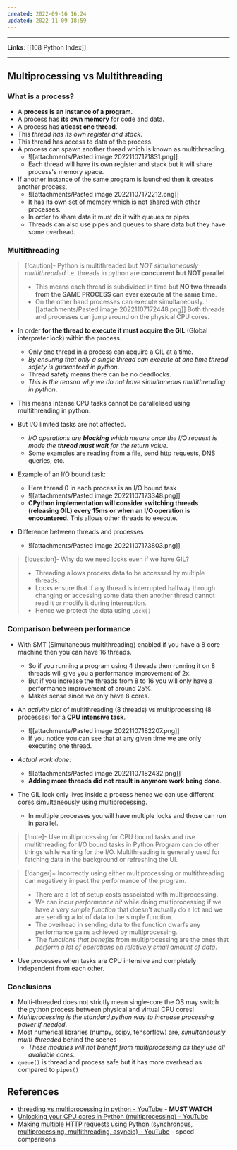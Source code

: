 ```yaml
---
created: 2022-09-16 16:24
updated: 2022-11-09 18:59
---
```

---
**Links**: [[108 Python Index]]

---
## Multiprocessing vs Multithreading 
### What is a process?
- A **process is an instance of a program**.
- A process has **its own memory** for code and data.
- A process has **atleast one thread**.
- This *thread has its own register and stack*.
- This thread has access to data of the process.
- A process can spawn another thread which is known as multithreading.
	- ![[attachments/Pasted image 20221107171831.png]]
	- Each thread will have its own register and stack but it will share process's memory space.
- If another instance of the same program is launched then it creates another process.
	- ![[attachments/Pasted image 20221107172212.png]]
	- It has its own set of memory which is not shared with other processes.
	- In order to share data it must do it with queues or pipes.
	- Threads can also use pipes and queues to share data but they have some overhead.

### Multithreading
> [!caution]- Python is multithreaded but *NOT simultaneously multithreaded* i.e. threads in python are **concurrent but NOT parallel**. 
> - This means each thread is subdivided in time but **NO two threads from the SAME PROCESS can ever execute at the same time**.
> - On the other hand processes can execute simultaneously.
> ![[attachments/Pasted image 20221107172448.png]]
> Both threads and processes can jump around on the physical CPU cores.

- In order **for the thread to execute it must acquire the GIL** (Global interpreter lock) within the process.
	- Only one thread in a process can acquire a GIL at a time.
	- *By ensuring that only a single thread can execute at one time thread safety is guaranteed in python*. 
	- Thread safety means there can be no deadlocks.
	- *This is the reason why we do not have simultaneous multithreading in python*.

- This means intense CPU tasks cannot be parallelised using multithreading in python.
- But I/O limited tasks are not affected.
	- *I/O operations are **blocking** which means once the I/O request is made the **thread must wait** for the return value*.
	- Some examples are reading from a file, send http requests, DNS queries, etc.
- Example of an I/O bound task:
	- Here thread 0 in each process is an I/O bound task
	- ![[attachments/Pasted image 20221107173348.png]]
	- **CPython implementation will consider switching threads (releasing GIL) every 15ms or when an I/O operation is encountered**. This allows other threads to execute.
	
- Difference between threads and processes
	- ![[attachments/Pasted image 20221107173803.png]]

> [!question]- Why do we need locks even if we have GIL?
> - Threading allows process data to be accessed by multiple threads.
> - Locks ensure that if any thread is interrupted halfway through changing or accessing some data then another thread cannot read it or modify it during interruption.
> - Hence we protect the data using `Lock()`

### Comparison between performance
- With SMT (Simultaneous multithreading) enabled if you have a 8 core machine then you can have 16 threads. 
	- So if you running a program using 4 threads then running it on 8 threads will give you a performance improvement of 2x.
	- But if you increase the threads from 8 to 16 you will only have a performance improvement of around 25%.
	- Makes sense since we only have 8 cores.

- An *activity plot* of multithreading (8 threads) vs multiprocessing (8 processes) for a **CPU intensive task**.
	- ![[attachments/Pasted image 20221107182207.png]]
	- If you notice you can see that at any given time we are only executing one thread.
- *Actual work done*:
	- ![[attachments/Pasted image 20221107182432.png]]
	- **Adding more threads did not result in anymore work being done**.

- The GIL lock only lives inside a process hence we can use different cores simultaneously using multiprocessing. 
	- In multiple processes you will have multiple locks and those can run in parallel.

> [!note]- Use multiprocessing for CPU bound tasks and use multithreading for I/O bound tasks in Python
> Program can do other things while waiting for the I/O.
> Multithreading is generally used for fetching data in the background or refreshing the UI.

> [!danger]+ Incorrectly using either multiprocessing or multithreading can negatively impact the performance of the program.
> - There are a lot of setup costs associated with multiprocessing. 
> - We can incur *performance hit* while doing multiprocessing if we have a *very simple function* that doesn't actually do a lot and we are sending a lot of data to the simple function.
> - The overhead in sending data to the function dwarfs any performance gains achieved by multiprocessing.
> - The *functions that benefits* from multiprocessing are the ones that *perform a lot of operations on relatively small amount of data*.

- Use processes when tasks are CPU intensive and completely independent from each other.

### Conclusions
- Multi-threaded does not strictly mean single-core the OS may switch the python process between physical and virtual CPU cores!
- *Multiprocessing is the standard python way to increase processing power if needed*.
- Most numerical libraries (numpy, scipy, tensorflow) are, *simultaneously multi-threaded* behind the scenes
	- *These modules will not benefit from multiprocessing as they use all available cores*.
- `queue()` is thread and process safe but it has more overhead as compared to `pipes()`

## References
- [threading vs multiprocessing in python - YouTube](https://www.youtube.com/watch?v=AZnGRKFUU0c) - **MUST WATCH**
- [Unlocking your CPU cores in Python (multiprocessing) - YouTube](https://www.youtube.com/watch?v=X7vBbelRXn0)
- [Making multiple HTTP requests using Python (synchronous, multiprocessing, multithreading, asyncio) - YouTube](https://www.youtube.com/watch?v=R4Oz8JUuM4s) - speed comparisons
